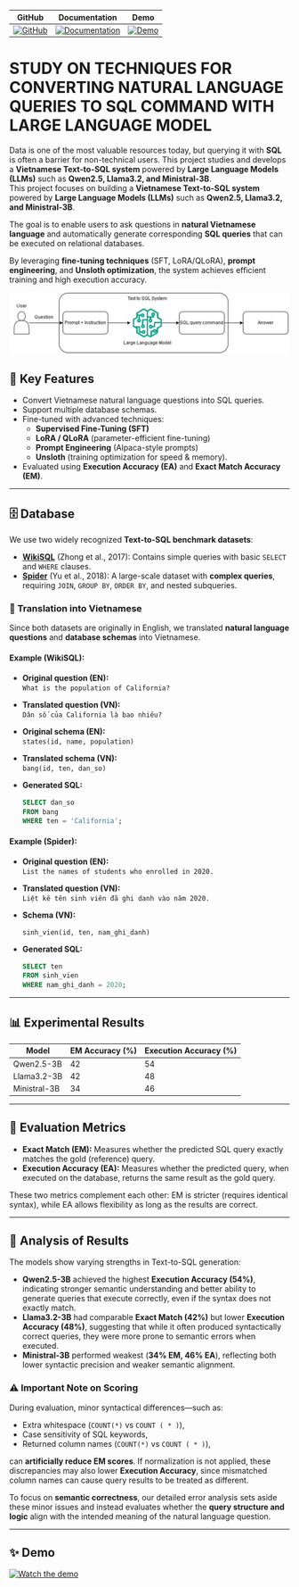 | GitHub | Documentation | Demo |
| ------ | ------------- | ---- |
| [![GitHub](https://img.shields.io/badge/GitHub-nhatbao1504-blue?logo=github)](https://github.com/nhatbao1504) | [![Documentation](https://img.shields.io/badge/Documentation-nhatbao1504-blue?logo=read-the-docs)](https://drive.google.com/file/d/1swbB-zVuNQvrPK9n6aYtHmk7V2K9rzf7/view?usp=drive_link) | [![Demo](https://img.shields.io/badge/Youtube-Demo-006BFF?logo=youtube)](https://youtu.be/DEnVh9WBYo8) |

# STUDY ON TECHNIQUES FOR CONVERTING NATURAL LANGUAGE QUERIES TO SQL COMMAND WITH LARGE LANGUAGE MODEL
Data is one of the most valuable resources today, but querying it with **SQL** is often a barrier for non-technical users.   This project studies and develops a **Vietnamese Text-to-SQL system** powered by **Large Language Models (LLMs)** such as **Qwen2.5, Llama3.2, and Ministral-3B**.  
This project focuses on building a **Vietnamese Text-to-SQL system** powered by **Large Language Models (LLMs)** such as **Qwen2.5, Llama3.2, and Ministral-3B**.  

The goal is to enable users to ask questions in **natural Vietnamese language** and automatically generate corresponding **SQL queries** that can be executed on relational databases.  

By leveraging **fine-tuning techniques** (SFT, LoRA/QLoRA), **prompt engineering**, and **Unsloth optimization**, the system achieves efficient training and high execution accuracy.  

![Vietnamese-Text-to-SQL](https://github.com/nhatbao1504/Text-to-SQL-Vietnamese/blob/main/assets/pipeline.png?raw=true)

## 🚀 Key Features
- Convert Vietnamese natural language questions into SQL queries.  
- Support multiple database schemas.  
- Fine-tuned with advanced techniques:
  - **Supervised Fine-Tuning (SFT)**
  - **LoRA / QLoRA** (parameter-efficient fine-tuning)
  - **Prompt Engineering** (Alpaca-style prompts)
  - **Unsloth** (training optimization for speed & memory).  
- Evaluated using **Execution Accuracy (EA)** and **Exact Match Accuracy (EM)**.  

---

## 🗄️ Database
We use two widely recognized **Text-to-SQL benchmark datasets**:  

- [**WikiSQL**](https://arxiv.org/abs/1709.00103) (Zhong et al., 2017): Contains simple queries with basic `SELECT` and `WHERE` clauses.  
- [**Spider**](https://arxiv.org/abs/1809.08887) (Yu et al., 2018): A large-scale dataset with **complex queries**, requiring `JOIN`, `GROUP BY`, `ORDER BY`, and nested subqueries.

### 🔄 Translation into Vietnamese
Since both datasets are originally in English, we translated **natural language questions** and **database schemas** into Vietnamese.  

#### Example (WikiSQL):
- **Original question (EN):**  
  `What is the population of California?`  

- **Translated question (VN):**  
  `Dân số của California là bao nhiêu?`  

- **Original schema (EN):**  
  `states(id, name, population)`  

- **Translated schema (VN):**  
  `bang(id, ten, dan_so)`  

- **Generated SQL:**  
  ```sql
  SELECT dan_so 
  FROM bang 
  WHERE ten = 'California';
  ```

#### Example (Spider):
- **Original question (EN):**  
  `List the names of students who enrolled in 2020.`  

- **Translated question (VN):**  
  `Liệt kê tên sinh viên đã ghi danh vào năm 2020.`  

- **Schema (VN):**  
  ```
  sinh_vien(id, ten, nam_ghi_danh)
  ```  

- **Generated SQL:**  
  ```sql
  SELECT ten 
  FROM sinh_vien 
  WHERE nam_ghi_danh = 2020;
  ```

---

## 📊 Experimental Results

| Model         | EM Accuracy (%) | Execution Accuracy (%) |
|---------------|-----------------|-------------------------|
| Qwen2.5-3B    | 42              | 54                      |
| Llama3.2-3B   | 42              | 48                      |
| Ministral-3B  | 34              | 46                      |

---

## 📐 Evaluation Metrics
- **Exact Match (EM):** Measures whether the predicted SQL query exactly matches the gold (reference) query.  
- **Execution Accuracy (EA):** Measures whether the predicted query, when executed on the database, returns the same result as the gold query.  

These two metrics complement each other: EM is stricter (requires identical syntax), while EA allows flexibility as long as the results are correct.  

---

## 🔎 Analysis of Results
The models show varying strengths in Text-to-SQL generation:  

- **Qwen2.5-3B** achieved the highest **Execution Accuracy (54%)**, indicating stronger semantic understanding and better ability to generate queries that execute correctly, even if the syntax does not exactly match.  
- **Llama3.2-3B** had comparable **Exact Match (42%)** but lower **Execution Accuracy (48%)**, suggesting that while it often produced syntactically correct queries, they were more prone to semantic errors when executed.  
- **Ministral-3B** performed weakest (**34% EM, 46% EA**), reflecting both lower syntactic precision and weaker semantic alignment.  

### ⚠️ Important Note on Scoring
During evaluation, minor syntactical differences—such as:  
- Extra whitespace (`COUNT(*)` vs `COUNT ( * )`),  
- Case sensitivity of SQL keywords,  
- Returned column names (`COUNT(*)` vs `COUNT ( * )`),  

can **artificially reduce EM scores**. If normalization is not applied, these discrepancies may also lower **Execution Accuracy**, since mismatched column names can cause query results to be treated as different.  

To focus on **semantic correctness**, our detailed error analysis sets aside these minor issues and instead evaluates whether the **query structure and logic** align with the intended meaning of the natural language question.  

---

## ✨ Demo
[![Watch the demo](https://img.youtube.com/vi/DEnVh9WBYo8/0.jpg)](https://www.youtube.com/watch?v=DEnVh9WBYo8)
